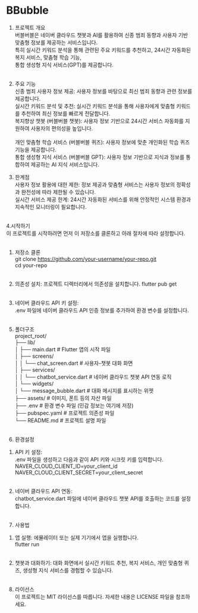 # BBubble


1. 프로젝트 개요<br>
버블버블은 네이버 클라우드 챗봇과 AI를 활용하여 신종 범죄 동향과 사용자 기반 맞춤형 정보를 제공하는 서비스입니다. <br>
특히 실시간 키워드 분석을 통해 관련된 주요 키워드를 추천하고, 24시간 자동화된 복지 서비스, 맞춤형 학습 기능, <br>
통합 생성형 지식 서비스(GPT)를 제공합니다.<br><br>


2. 주요 기능<br>
신종 범죄 사용자 정보 제공: 사용자 정보를 바탕으로 최신 범죄 동향과 관련 정보를 제공합니다.<br>
실시간 키워드 분석 및 추천: 실시간 키워드 분석을 통해 사용자에게 맞춤형 키워드를 추천하여 최신 정보를 빠르게 전달합니다.<br>
복지향상 챗봇 (버블버블 챗봇): 사용자 정보 기반으로 24시간 서비스 자동화를 지원하여 사용자의 편의성을 높입니다.<br><br>
개인 맞춤형 학습 서비스 (버블버블 퀴즈): 사용자 정보에 맞춘 개인화된 학습 퀴즈 기능을 제공합니다.<br>
통합 생성형 지식 서비스 (버블버블 GPT): 사용자 정보 기반으로 지식과 정보를 통합하여 제공하는 AI 지식 서비스입니다.<br>


3. 한계점<br>
사용자 정보 활용에 대한 제한: 정보 제공과 맞춤형 서비스는 사용자 정보의 정확성과 완전성에 따라 제한될 수 있습니다.<br>
실시간 서비스 제공 한계: 24시간 자동화된 서비스를 위해 안정적인 시스템 환경과 지속적인 모니터링이 필요합니다.<br><br>


4.시작하기<br>
  이 프로젝트를 시작하려면 먼저 이 저장소를 클론하고 아래 절차에 따라 설정합니다.<br><br>

1) 저장소 클론<br>
git clone https://github.com/your-username/your-repo.git<br>
cd your-repo<br><br>

2) 의존성 설치: 프로젝트 디렉터리에서 의존성을 설치합니다.
flutter pub get<br><br>

3) 네이버 클라우드 API 키 설정:<br>
.env 파일에 네이버 클라우드 API 인증 정보를 추가하여 환경 변수를 설정합니다.<br><br>

5. 폴더구조<br> 
project_root/<br>
├── lib/<br>
│   ├── main.dart                 # Flutter 앱의 시작 파일<br>
│   ├── screens/<br>
│   │   └── chat_screen.dart       # 사용자-챗봇 대화 화면<br>
│   ├── services/<br>
│   │   └── chatbot_service.dart   # 네이버 클라우드 챗봇 API 연동 로직<br>
│   └── widgets/<br>
│       └── message_bubble.dart    # 대화 메시지를 표시하는 위젯<br>
├── assets/                        # 이미지, 폰트 등의 자산 파일<br>
├── .env                           # 환경 변수 파일 (민감 정보는 여기에 저장)<br>
├── pubspec.yaml                   # 프로젝트 의존성 파일<br>
└── README.md                      # 프로젝트 설명 파일<br><br>


6. 환경설정<br>
1) API 키 설정:<br>
.env 파일을 생성하고 다음과 같이 API 키와 시크릿 키를 입력합니다.<br>
NAVER_CLOUD_CLIENT_ID=your_client_id<br>
NAVER_CLOUD_CLIENT_SECRET=your_client_secret<br><br>

2) 네이버 클라우드 API 연동:<br>
chatbot_service.dart 파일에 네이버 클라우드 챗봇 API를 호출하는 코드를 설정합니다.<br><br>

7. 사용법<br>
1) 앱 실행: 에뮬레이터 또는 실제 기기에서 앱을 실행합니다.<br>
flutter run<br><br>

2) 챗봇과 대화하기: 대화 화면에서 실시간 키워드 추천, 복지 서비스, 개인 맞춤형 퀴즈, 생성형 지식 서비스를 경험할 수 있습니다.<br><br>

8. 라이선스<br>
이 프로젝트는 MIT 라이선스를 따릅니다. 자세한 내용은 LICENSE 파일을 참조하세요.<br><br>